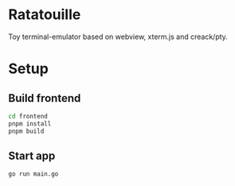 # Ratatouille
Toy terminal-emulator based on webview, xterm.js and creack/pty.

# Setup
## Build frontend
```bash
cd frontend
pnpm install
pnpm build
```

## Start app
```bash
go run main.go
```
